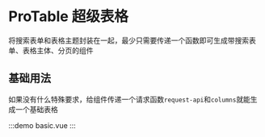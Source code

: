 ---
---

# ProTable 超级表格

将搜索表单和表格主题封装在一起，最少只需要传递一个函数即可生成带搜索表单、表格主体、分页的组件

## 基础用法

如果没有什么特殊要求，给组件传递一个请求函数`request-api`和`columns`就能生成一个基础表格

:::demo
basic.vue
:::

